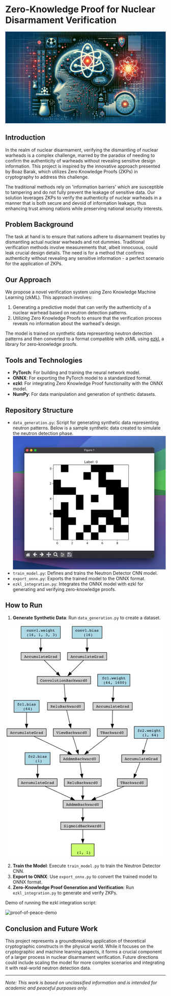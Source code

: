 # Zero-Knowledge Proof for Nuclear Disarmament Verification

![proof-of-peace](proof-of-peace.webp)

## Introduction
In the realm of nuclear disarmament, verifying the dismantling of nuclear warheads is a complex challenge, marred by the paradox of needing to confirm the authenticity of warheads without revealing sensitive design information. This project is inspired by the innovative approach presented by Boaz Barak, which utilizes Zero Knowledge Proofs (ZKPs) in cryptography to address this challenge.

The traditional methods rely on 'information barriers' which are susceptible to tampering and do not fully prevent the leakage of sensitive data. Our solution leverages ZKPs to verify the authenticity of nuclear warheads in a manner that is both secure and devoid of information leakage, thus enhancing trust among nations while preserving national security interests.

## Problem Background
The task at hand is to ensure that nations adhere to disarmament treaties by dismantling actual nuclear warheads and not dummies. Traditional verification methods involve measurements that, albeit innocuous, could leak crucial design details. The need is for a method that confirms authenticity without revealing any sensitive information - a perfect scenario for the application of ZKPs.

## Our Approach
We propose a novel verification system using Zero Knowledge Machine Learning (zkML). This approach involves:
1. Generating a predictive model that can verify the authenticity of a nuclear warhead based on neutron detection patterns.
2. Utilizing Zero Knowledge Proofs to ensure that the verification process reveals no information about the warhead's design.

The model is trained on synthetic data representing neutron detection patterns and then converted to a format compatible with zkML using [ezkl](https://ezkl.xyz), a library for zero-knowledge proofs.

## Tools and Technologies
- **PyTorch**: For building and training the neural network model.
- **ONNX**: For exporting the PyTorch model to a standardized format.
- **ezkl**: For integrating Zero Knowledge Proof functionality with the ONNX model.
- **NumPy**: For data manipulation and generation of synthetic datasets.

## Repository Structure
- `data_generation.py`: Script for generating synthetic data representing neutron patterns.
Below is a sample synthetic data created to simulate the neutron detection phase.
![synthetic-data](synthetic-data.jpeg)
- `train_model.py`: Defines and trains the Neutron Detector CNN model.
- `export_onnx.py`: Exports the trained model to the ONNX format.
- `ezkl_integration.py`: Integrates the ONNX model with ezkl for generating and verifying zero-knowledge proofs.

## How to Run
1. **Generate Synthetic Data**: Run `data_generation.py` to create a dataset.

![neutron_detector_cnn_architecture](neutron_detector_cnn.png)

2. **Train the Model**: Execute `train_model.py` to train the Neutron Detector CNN.
3. **Export to ONNX**: Use `export_onnx.py` to convert the trained model to ONNX format.
4. **Zero-Knowledge Proof Generation and Verification**: Run `ezkl_integration.py` to generate and verify ZKPs.

Demo of running the ezkl integration script:

![proof-of-peace-demo](proof-of-peace-demo.gif)

## Conclusion and Future Work
This project represents a groundbreaking application of theoretical cryptographic constructs in the physical world. While it focuses on the cryptographic and machine learning aspects, it forms a crucial component of a larger process in nuclear disarmament verification. Future directions could include scaling the model for more complex scenarios and integrating it with real-world neutron detection data.

---

*Note: This work is based on unclassified information and is intended for academic and peaceful purposes only.*
